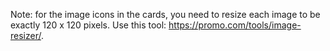 Note: for the image icons in the cards, you need to resize each image to be exactly 120 x 120 pixels. Use this tool: https://promo.com/tools/image-resizer/. 
